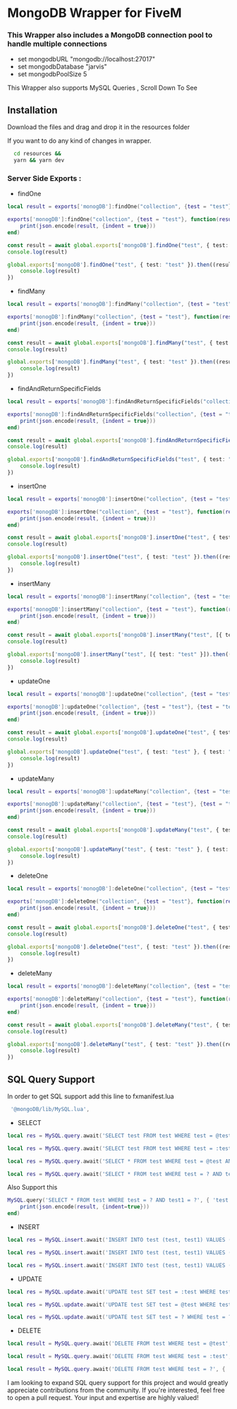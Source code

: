 
# MongoDB Wrapper for FiveM
### This Wrapper also includes a MongoDB connection pool to handle multiple connections
- set mongodbURL "mongodb://localhost:27017"
- set mongodbDatabase "jarvis"
- set mongodbPoolSize 5

This Wrapper also supports MySQL Queries , Scroll Down To See
## Installation

Download the files and drag and drop it in the resources folder

If you want to do any kind of changes in wrapper.
```bash
  cd resources && 
  yarn && yarn dev
```
### Server Side Exports :

- findOne
```lua
local result = exports['monogDB']:findOne("collection", {test = "test"})

exports['monogDB']:findOne("collection", {test = "test"}, function(result)
    print(json.encode(result, {indent = true}))
end)
```

```ts
const result = await global.exports['mongoDB'].findOne("test", { test: "test" })
console.log(result)

global.exports['mongoDB'].findOne("test", { test: "test" }).then((result: any) => {
    console.log(result)
})
```
- findMany
```lua
local result = exports['monogDB']:findMany("collection", {test = "test"})

exports['monogDB']:findMany("collection", {test = "test"}, function(result)
    print(json.encode(result, {indent = true}))
end)
```

```ts
const result = await global.exports['mongoDB'].findMany("test", { test: "test" })
console.log(result)

global.exports['mongoDB'].findMany("test", { test: "test" }).then((result: any) => {
    console.log(result)
})
```
- findAndReturnSpecificFields
```lua
local result = exports['monogDB']:findAndReturnSpecificFields("collection", {test = "test"}, {'test'})

exports['monogDB']:findAndReturnSpecificFields("collection", {test = "test"}, {'test'}, function(result)
    print(json.encode(result, {indent = true}))
end)
```

```ts
const result = await global.exports['mongoDB'].findAndReturnSpecificFields("test", { test: "test" }, ['test'])
console.log(result)

global.exports['mongoDB'].findAndReturnSpecificFields("test", { test: "test" }, ['test']).then((result: any) => {
    console.log(result)
})
```

- insertOne
```lua
local result = exports['monogDB']:insertOne("collection", {test = "test"})

exports['monogDB']:insertOne("collection", {test = "test"}, function(result)
    print(json.encode(result, {indent = true}))
end)
```
```ts
const result = await global.exports['mongoDB'].insertOne("test", { test: "test" })
console.log(result)

global.exports['mongoDB'].insertOne("test", { test: "test" }).then((result: any) => {
    console.log(result)
})
```
- insertMany
```lua
local result = exports['monogDB']:insertMany("collection", {test = "test"})

exports['monogDB']:insertMany("collection", {test = "test"}, function(result)
    print(json.encode(result, {indent = true}))
end)
```

```ts
const result = await global.exports['mongoDB'].insertMany("test", [{ test: "test" }])
console.log(result)

global.exports['mongoDB'].insertMany("test", [{ test: "test" }]).then((result: any) => {
    console.log(result)
})
```

- updateOne
```lua
local result = exports['monogDB']:updateOne("collection", {test = "test"}, {test = "test"})

exports['monogDB']:updateOne("collection", {test = "test"}, {test = "test"}, function(result)
    print(json.encode(result, {indent = true}))
end)
```
```ts
const result = await global.exports['mongoDB'].updateOne("test", { test: "test" }, { test: "test" })
console.log(result)

global.exports['mongoDB'].updateOne("test", { test: "test" }, { test: "test" }).then((result: any) => {
    console.log(result)
})
```

- updateMany
```lua
local result = exports['monogDB']:updateMany("collection", {test = "test"}, {test = "test"})

exports['monogDB']:updateMany("collection", {test = "test"}, {test = "test"}, function(result)
    print(json.encode(result, {indent = true}))
end)
```
```ts
const result = await global.exports['mongoDB'].updateMany("test", { test: "test" }, { test: "test" })
console.log(result)

global.exports['mongoDB'].updateMany("test", { test: "test" }, { test: "test" }).then((result: any) => {
    console.log(result)
})
```
- deleteOne
```lua
local result = exports['monogDB']:deleteOne("collection", {test = "test"})

exports['monogDB']:deleteOne("collection", {test = "test"}, function(result)
    print(json.encode(result, {indent = true}))
end)
```
```ts
const result = await global.exports['mongoDB'].deleteOne("test", { test: "test" })
console.log(result)

global.exports['mongoDB'].deleteOne("test", { test: "test" }).then((result: any) => {
    console.log(result)
})
```
- deleteMany
```lua
local result = exports['monogDB']:deleteMany("collection", {test = "test"})

exports['monogDB']:deleteMany("collection", {test = "test"}, function(result)
    print(json.encode(result, {indent = true}))
end)
```
```ts
const result = await global.exports['mongoDB'].deleteMany("test", { test: "test" })
console.log(result)

global.exports['mongoDB'].deleteMany("test", { test: "test" }).then((result: any) => {
    console.log(result)
})
```
## SQL Query Support
In order to get SQL support add this line to fxmanifest.lua
```lua
 '@mongoDB/lib/MySQL.lua',
```

- SELECT
```lua
local res = MySQL.query.await('SELECT test FROM test WHERE test = @test AND test1 = @test', { ['@test'] = 'test' })

local res = MySQL.query.await('SELECT test FROM test WHERE test = :test AND test1 = :test', { ['@test'] = 'test' })

local res = MySQL.query.await('SELECT * FROM test WHERE test = @test AND test1 = @test', { ['@test'] = 'test' })

local res = MySQL.query.await('SELECT * FROM test WHERE test = ? AND test1 = ?', { 'test', 'test' })
```

Also Support this
```lua
MySQL.query('SELECT * FROM test WHERE test = ? AND test1 = ?', { 'test', 'test' }, function(result)
    print(json.encode(result, {indent=true}))
end)
```

- INSERT
```lua
local res = MySQL.insert.await('INSERT INTO test (test, test1) VALUES (:test, :test1)', { ['@test'] = 'test', ['@test1'] = 'test' })

local res = MySQL.insert.await('INSERT INTO test (test, test1) VALUES (@test, @test1)', { ['@test'] = 'test', ['@test1'] = 'test' })

local res = MySQL.insert.await('INSERT INTO test (test, test1) VALUES (?, ?)', { 'test', 'test' })
```

- UPDATE
```lua
local res = MySQL.update.await('UPDATE test SET test = :test WHERE test = :test1', { ['@test'] = 'testAWERQSADSA', ['@test1'] = 'test' })

local res = MySQL.update.await('UPDATE test SET test = @test WHERE test = @test1', { ['@test'] = 'testAWERQSADSA', ['@test1'] = 'test' })

local res = MySQL.update.await('UPDATE test SET test = ? WHERE test = ?', {'testAWERQSADSA', 'test' })
```
- DELETE
```lua
local result = MySQL.query.await('DELETE FROM test WHERE test = @test', { ['@test'] = 'testAWERQSADSA' })

local result = MySQL.query.await('DELETE FROM test WHERE test = :test', { ['@test'] = 'testAWERQSADSA' })

local result = MySQL.query.await('DELETE FROM test WHERE test = ?', { 'testAWERQSADSA' })
```
I am looking to expand SQL query support for this project and would greatly appreciate contributions from the community. If you're interested, feel free to open a pull request. Your input and expertise are highly valued!